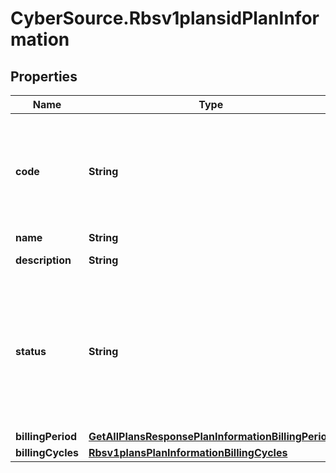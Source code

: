 # CyberSource.Rbsv1plansidPlanInformation

## Properties
Name | Type | Description | Notes
------------ | ------------- | ------------- | -------------
**code** | **String** | Plan code is an optional field, If not provided system generates and assign one  | [optional] 
**name** | **String** | Plan name  | [optional] 
**description** | **String** | Plan description  | [optional] 
**status** | **String** | Updating to &#x60;DRAFT&#x60; is not allowed from &#x60;ACTIVE&#x60; and &#x60;INACTIVE&#x60; status.  Plan Status:  - &#x60;DRAFT&#x60;  - &#x60;ACTIVE&#x60;  - &#x60;INACTIVE&#x60;  | [optional] 
**billingPeriod** | [**GetAllPlansResponsePlanInformationBillingPeriod**](GetAllPlansResponsePlanInformationBillingPeriod.md) |  | [optional] 
**billingCycles** | [**Rbsv1plansPlanInformationBillingCycles**](Rbsv1plansPlanInformationBillingCycles.md) |  | [optional] 


